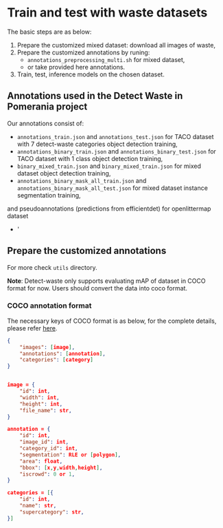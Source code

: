 # Train and test with waste datasets

The basic steps are as below:

1. Prepare the customized mixed dataset: download all images of waste,
2. Prepare the customized annotations by runing:
    - `annotations_preprocessing_multi.sh` for mixed dataset,
    - or take provided here annotations.
3. Train, test, inference models on the chosen dataset.

## Annotations used in the Detect Waste in Pomerania project

Our annotations consist of:
- `annotations_train.json` and `annotations_test.json` for TACO dataset with 7 detect-waste categories object detection training,
- `annotations_binary_train.json` and `annotations_binary_test.json` for TACO dataset with 1 class object detection training,
- `binary_mixed_train.json` and `binary_mixed_train.json` for mixed dataset object detection training,
- `annotations_binary_mask_all_train.json` and `annotations_binary_mask_all_test.json` for mixed dataset instance segmentation training,

and pseudoannotations (predictions from efficientdet) for openlittermap dataset
- '
## Prepare the customized annotations

For more check `utils` directory.

**Note**: Detect-waste only supports evaluating mAP of dataset in COCO format for now.
Users should convert the data into coco format.

### COCO annotation format

The necessary keys of COCO format is as below, for the complete details, please refer [here](https://cocodataset.org/#format-data).

```json
{
    "images": [image],
    "annotations": [annotation],
    "categories": [category]
}


image = {
    "id": int,
    "width": int,
    "height": int,
    "file_name": str,
}

annotation = {
    "id": int,
    "image_id": int,
    "category_id": int,
    "segmentation": RLE or [polygon],
    "area": float,
    "bbox": [x,y,width,height],
    "iscrowd": 0 or 1,
}

categories = [{
    "id": int,
    "name": str,
    "supercategory": str,
}]
```